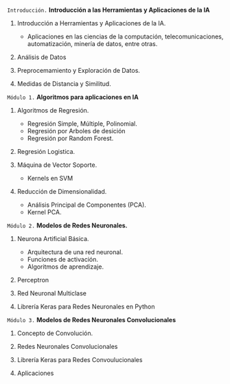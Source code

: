 
`Introducción.` **Introducción a las Herramientas y Aplicaciones de la IA**

1. Introducción a Herramientas y Aplicaciones de la IA. 
    - Aplicaciones en las ciencias de la computación, telecomunicaciones, automatización, minería de datos, entre otras.
    
2. Análisis de Datos

3. Preprocemamiento y Exploración de Datos.

4. Medidas de Distancia y Similitud.
    
   
`Módulo 1.` **Algoritmos para aplicaciones en IA**

1. Algoritmos de Regresión. 
    - Regresión Simple, Múltiple, Polinomial.
    - Regresión por Arboles de desición
    - Regresión por Random Forest.

2. Regresión Logistica.

3. Máquina de Vector Soporte.
    - Kernels en SVM

4. Reducción de Dimensionalidad.
    - Análisis Principal de Componentes (PCA).
    - Kernel PCA.
            

`Módulo 2.` **Modelos de Redes Neuronales.**
    
1. Neurona Artificial Básica.
    - Arquitectura de una red neuronal.
    - Funciones de activación.
    - Algoritmos de aprendizaje.
    
2. Perceptron

3. Red Neuronal Multiclase

4. Librería Keras para Redes Neuronales en Python

`Módulo 3.` **Modelos de Redes Neuronales Convolucionales**
    
1. Concepto de Convolución.

2. Redes Neuronales Convolucionales

2. Librería Keras para Redes Convoulucionales

3. Aplicaciones
